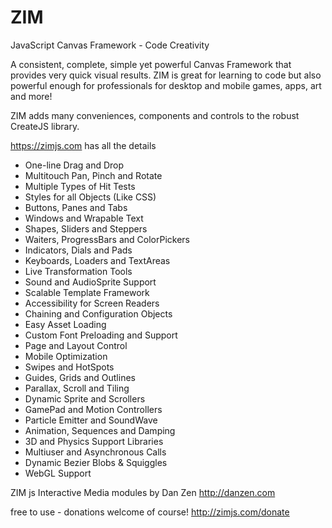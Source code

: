 ZIM
===

JavaScript Canvas Framework - Code Creativity

A consistent, complete, simple yet powerful Canvas Framework that provides very quick visual results.  ZIM is great for learning to code but also powerful enough for professionals for desktop and mobile games, apps, art and more!

ZIM adds many conveniences, components and controls to the robust CreateJS library.

https://zimjs.com has all the details

* One-line Drag and Drop
* Multitouch Pan, Pinch and Rotate
* Multiple Types of Hit Tests
* Styles for all Objects (Like CSS)
* Buttons, Panes and Tabs
* Windows and Wrapable Text
* Shapes, Sliders and Steppers
* Waiters, ProgressBars and ColorPickers
* Indicators, Dials and Pads
* Keyboards, Loaders and TextAreas
* Live Transformation Tools
* Sound and AudioSprite Support
* Scalable Template Framework
* Accessibility for Screen Readers
* Chaining and Configuration Objects
* Easy Asset Loading
* Custom Font Preloading and Support
* Page and Layout Control
* Mobile Optimization
* Swipes and HotSpots
* Guides, Grids and Outlines
* Parallax, Scroll and Tiling
* Dynamic Sprite and Scrollers
* GamePad and Motion Controllers
* Particle Emitter and SoundWave
* Animation, Sequences and Damping
* 3D and Physics Support Libraries
* Multiuser and Asynchronous Calls
* Dynamic Bezier Blobs & Squiggles
* WebGL Support

ZIM js Interactive Media modules by Dan Zen http://danzen.com

free to use - donations welcome of course! http://zimjs.com/donate
